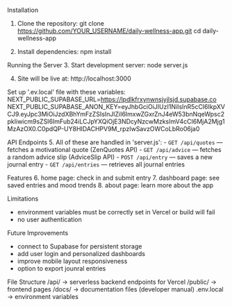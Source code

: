 Installation 
1. Clone the repository:
       git clone https://github.com/YOUR_USERNAME/daily-wellness-app.git
       cd daily-wellness-app
   
2. Install dependencies: 
       npm install

Running the Server
3. Start development server: 
        node server.js

4. Site will be live at: 
        http://localhost:3000

Set up '.ev.local' file with these variables:
NEXT_PUBLIC_SUPABASE_URL=https://lpdlkfrxynwnsjyjlsjd.supabase.co
NEXT_PUBLIC_SUPABASE_ANON_KEY=eyJhbGciOiJIUzI1NiIsInR5cCI6IkpXVCJ9.eyJpc3MiOiJzdXBhYmFzZSIsInJlZiI6ImxwZGxrZnJ4eW53bnNqeWpsc2pkIiwicm9sZSI6ImFub24iLCJpYXQiOjE3NDcyNzcwMzksImV4cCI6MjA2Mjg1MzAzOX0.C0pdQP-UY8HIDACHPV9M_rpzIwSavzOWCoLbRo06ja0


API Endpoints
5. All of these are handled in 'server.js':
    - `GET /api/quotes` — fetches a motivational quote (ZenQuotes API)
    - `GET /api/advice` — fetches a random advice slip (AdviceSlip API)
    - `POST /api/entry` — saves a new journal entry
    - `GET /api/entries` — retrieves all journal entries

Features
6. home page: check in and submit entry 
7. dashboard page: see saved entries and mood trends 
8. about page: learn more about the app 

Limitations 
- environment variables must be correctly set in Vercel or build will fail
- no user authentication 

Future Improvements
- connect to Supabase for persistent storage 
- add user login and personalized dashboards 
- improve mobile layout responsiveness 
- option to export jounral entries 

File Structure 
/api/ -> serverless backend endpoints for Vercel
/public/ -> frontend pages 
/docs/ -> documentation files (developer manual)
.env.local -> environment variables
